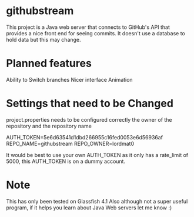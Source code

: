 githubstream
============

This project is a Java web server that connects to GitHub's API that provides a nice front end for seeing commits. It doesn't use a database to hold data but this may change.



Planned features
===============
Ability to Switch branches
Nicer interface
Animation



Settings that need to be Changed
===========

project.properties needs to be configured correctly  the owner of the repository and the repository name


AUTH_TOKEN=5e6d63541d1dbd266955c16fed0053e6d56936af
REPO_NAME=githubstream
REPO_OWNER=lordmat0


It would be best to use your own AUTH_TOKEN as it only has a rate_limit of 5000, this AUTH_TOKEN is on a dummy account.



Note
=========
This has only been tested on Glassfish 4.1
Also although not a super useful program, if it helps you learn about Java Web servers let me know :)
